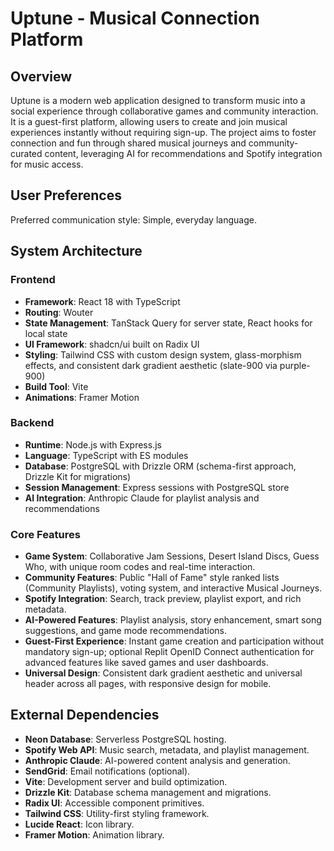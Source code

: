 # Uptune - Musical Connection Platform

## Overview
Uptune is a modern web application designed to transform music into a social experience through collaborative games and community interaction. It is a guest-first platform, allowing users to create and join musical experiences instantly without requiring sign-up. The project aims to foster connection and fun through shared musical journeys and community-curated content, leveraging AI for recommendations and Spotify integration for music access.

## User Preferences
Preferred communication style: Simple, everyday language.

## System Architecture

### Frontend
- **Framework**: React 18 with TypeScript
- **Routing**: Wouter
- **State Management**: TanStack Query for server state, React hooks for local state
- **UI Framework**: shadcn/ui built on Radix UI
- **Styling**: Tailwind CSS with custom design system, glass-morphism effects, and consistent dark gradient aesthetic (slate-900 via purple-900)
- **Build Tool**: Vite
- **Animations**: Framer Motion

### Backend
- **Runtime**: Node.js with Express.js
- **Language**: TypeScript with ES modules
- **Database**: PostgreSQL with Drizzle ORM (schema-first approach, Drizzle Kit for migrations)
- **Session Management**: Express sessions with PostgreSQL store
- **AI Integration**: Anthropic Claude for playlist analysis and recommendations

### Core Features
- **Game System**: Collaborative Jam Sessions, Desert Island Discs, Guess Who, with unique room codes and real-time interaction.
- **Community Features**: Public "Hall of Fame" style ranked lists (Community Playlists), voting system, and interactive Musical Journeys.
- **Spotify Integration**: Search, track preview, playlist export, and rich metadata.
- **AI-Powered Features**: Playlist analysis, story enhancement, smart song suggestions, and game mode recommendations.
- **Guest-First Experience**: Instant game creation and participation without mandatory sign-up; optional Replit OpenID Connect authentication for advanced features like saved games and user dashboards.
- **Universal Design**: Consistent dark gradient aesthetic and universal header across all pages, with responsive design for mobile.

## External Dependencies

- **Neon Database**: Serverless PostgreSQL hosting.
- **Spotify Web API**: Music search, metadata, and playlist management.
- **Anthropic Claude**: AI-powered content analysis and generation.
- **SendGrid**: Email notifications (optional).
- **Vite**: Development server and build optimization.
- **Drizzle Kit**: Database schema management and migrations.
- **Radix UI**: Accessible component primitives.
- **Tailwind CSS**: Utility-first styling framework.
- **Lucide React**: Icon library.
- **Framer Motion**: Animation library.
